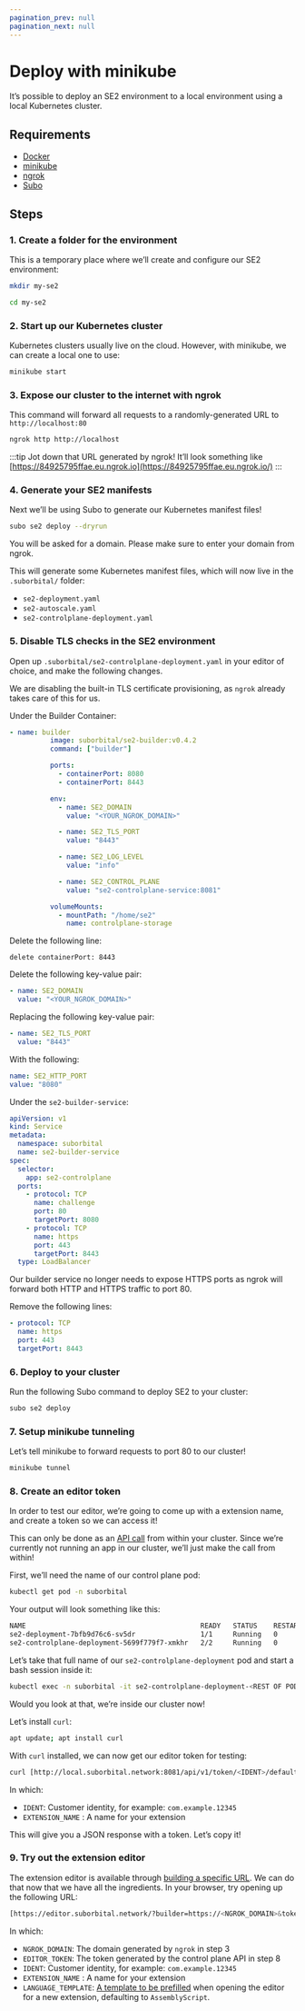 ```yaml
---
pagination_prev: null
pagination_next: null
---
```


# Deploy with minikube

It’s possible to deploy an SE2  environment to a local environment using a local Kubernetes cluster.

## Requirements

- [Docker](https://www.docker.com/)
- [minikube](https://minikube.sigs.k8s.io/docs/start/)
- [ngrok](https://ngrok.com/download)
- [Subo](../../../quickstart#install-subo-the-se2-cli)

## Steps

### 1. Create a folder for the environment

This is a temporary place where we’ll create and configure our SE2 environment:

```bash
mkdir my-se2

cd my-se2
```

### 2. Start up our Kubernetes cluster

Kubernetes clusters usually live on the cloud. However, with minikube, we can create a local one to use:

```bash
minikube start
```

### 3. Expose our cluster to the internet with ngrok

This command will forward all requests to a randomly-generated URL to `http://localhost:80`

```bash
ngrok http http://localhost
```

:::tip
Jot down that URL generated by ngrok! It’ll look something like [https://84925795ffae.eu.ngrok.io](https://84925795ffae.eu.ngrok.io/)
:::

### 4. Generate your SE2 manifests

Next we’ll be using Subo to generate our Kubernetes manifest files!

```bash
subo se2 deploy --dryrun
```

You will be asked for a domain. Please make sure to enter your domain from ngrok.

This will generate some Kubernetes manifest files, which will now live in the `.suborbital/` folder:

- `se2-deployment.yaml`
- `se2-autoscale.yaml`
- `se2-controlplane-deployment.yaml`

### 5. Disable TLS checks in the SE2 environment

Open up `.suborbital/se2-controlplane-deployment.yaml` in your editor of choice, and make the following changes.

We are disabling the built-in TLS certificate provisioning, as `ngrok` already takes care of this for us.

Under the Builder Container:

```yaml
- name: builder
          image: suborbital/se2-builder:v0.4.2
          command: ["builder"]

          ports:
            - containerPort: 8080
            - containerPort: 8443

          env:
            - name: SE2_DOMAIN
              value: "<YOUR_NGROK_DOMAIN>"

            - name: SE2_TLS_PORT
              value: "8443"

            - name: SE2_LOG_LEVEL
              value: "info"

            - name: SE2_CONTROL_PLANE
              value: "se2-controlplane-service:8081"

          volumeMounts:
            - mountPath: "/home/se2"
              name: controlplane-storage
```

Delete the following line:

`delete containerPort: 8443`

Delete the following key-value pair:

```yaml
- name: SE2_DOMAIN
  value: "<YOUR_NGROK_DOMAIN>"
```

Replacing the following key-value pair:

```yaml
- name: SE2_TLS_PORT
  value: "8443"
```

With the following:

```yaml
name: SE2_HTTP_PORT
value: "8080"
```

Under the `se2-builder-service`:

```yaml
apiVersion: v1
kind: Service
metadata:
  namespace: suborbital
  name: se2-builder-service
spec:
  selector:
    app: se2-controlplane
  ports:
    - protocol: TCP
      name: challenge
      port: 80
      targetPort: 8080
    - protocol: TCP
      name: https
      port: 443
      targetPort: 8443
  type: LoadBalancer
```

Our builder service no longer needs to expose HTTPS ports as ngrok will forward both HTTP and HTTPS traffic to port 80.

Remove the following lines:

```yaml
- protocol: TCP
  name: https
  port: 443
  targetPort: 8443
```

### 6. Deploy to your cluster

Run the following Subo command to deploy SE2 to your cluster:

```bash
subo se2 deploy
```

### 7. Setup minikube tunneling

Let’s tell minikube to forward requests to port 80 to our cluster!

```bash
minikube tunnel
```

### 8. Create an editor token

In order to test our editor, we’re going to come up with a extension name, and create a token so we can access it!

This can only be done as an [API call](../../customizing-extensions/extension-editor.md) from within your cluster. Since we’re currently not running an app in our cluster, we’ll just make the call from within!

First, we’ll need the name of our control plane pod:

```bash
kubectl get pod -n suborbital
```

Your output will look something like this:

```bash
NAME                                           READY   STATUS    RESTARTS   AGE
se2-deployment-7bfb9d76c6-sv5dr                1/1     Running   0          1s
se2-controlplane-deployment-5699f779f7-xmkhr   2/2     Running   0          1s
```

Let’s take that full name of our `se2-controlplane-deployment` pod and start a bash session inside it:

```bash
kubectl exec -n suborbital -it se2-controlplane-deployment-<REST OF POD CODENAME> -- bash
```

Would you look at that, we’re inside our cluster now!

Let’s install `curl`:

```bash
apt update; apt install curl
```

With `curl` installed, we can now get our editor token for testing:

```bash
curl [http://local.suborbital.network:8081/api/v1/token/<IDENT>/default/](http://local.suborbital.network:8081/api/v1/token/com.acmeco.gr9fas97234b/default/httpget)<EXTENSION_NAME>
```

In which:

- `IDENT`: Customer identity, for example: `com.example.12345`
- `EXTENSION_NAME` : A name for your extension

This will give you a JSON response with a token. Let’s copy it!

### 9. Try out the extension editor

The extension editor is available through [building a specific URL](../../customize-extensions/extension-editor). We can do that now that we have all the ingredients. In your browser, try opening up the following URL:

```bash
[https://editor.suborbital.network/?builder=https://<NGROK_DOMAIN>&token=<EDITOR_TOKEN>&ident=<IDENT>&fn=](https://editor.suborbital.network/?builder=https://4515-62-178-0-213.eu.ngrok.io&token=StIsWXsIAPJsjVlxcgItgvWS&ident=com.acmeco.gr9fas97234b&fn=ramono)<EXTENSION_NAME>&template=<LANGUAGE_TEMPLATE>
```

In which:

- `NGROK_DOMAIN`: The domain generated by `ngrok` in step 3
- `EDITOR_TOKEN`: The token generated by the control plane API in step 8
- `IDENT`: Customer identity, for example: `com.example.12345`
- `EXTENSION_NAME` : A name for your extension
- `LANGUAGE_TEMPLATE`: [A template to be prefilled](../../customize-extensions/extension-editor#configuration) when opening the editor for a new extension, defaulting to `AssemblyScript`.
